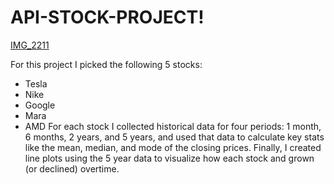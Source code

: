 # API-STOCK-PROJECT!
[IMG_2211](https://github.com/user-attachments/assets/6b6226df-af5e-42c5-87da-766bdf4d2792)

For this project I picked the following 5 stocks:
- Tesla
- Nike
- Google
- Mara
- AMD
For each stock I collected historical data for four periods: 1 month, 6 months, 2 years, and 5 years, and used that data to calculate key stats like the mean, median, and mode of the closing prices. Finally, I created line plots using the 5 year data to visualize how each stock and grown (or declined) overtime.
